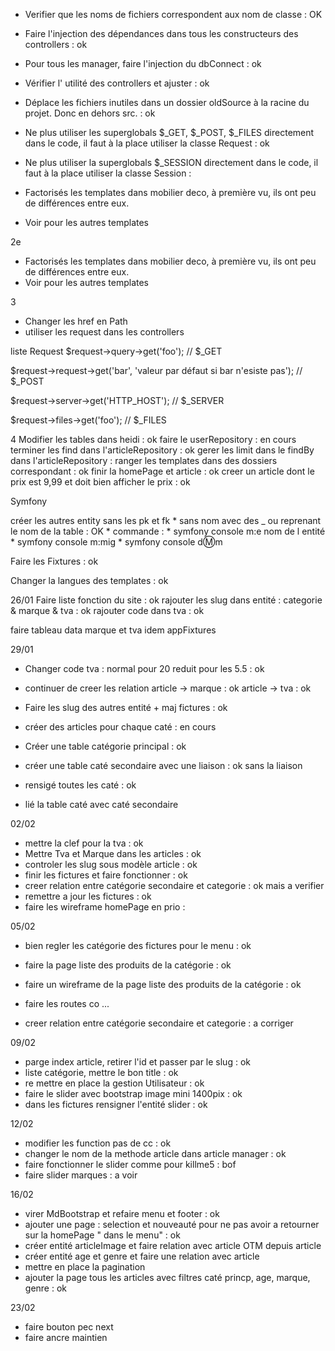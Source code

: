 - Verifier que les noms de fichiers correspondent aux nom de classe : OK
- Faire l'injection des dépendances dans tous les constructeurs des controllers : ok
- Pour tous les manager, faire l'injection du dbConnect : ok
- Vérifier l' utilité des controllers et ajuster : ok

- Déplace les fichiers inutiles dans un dossier oldSource à la racine du projet. Donc en dehors src. : ok
- Ne plus utiliser les superglobals $_GET, $_POST, $_FILES directement dans le code, il faut à la place utiliser la classe Request : ok
- Ne plus utiliser la superglobals $_SESSION directement dans le code, il faut à la place utiliser la classe Session : 
- Factorisés les templates dans mobilier deco, à première vu, ils ont peu de différences entre eux.
- Voir pour les autres templates


2e 

- Factorisés les templates dans mobilier deco, à première vu, ils ont peu de différences entre eux.
- Voir pour les autres templates


3

- Changer les href en Path
- utiliser les request dans les controllers

liste Request
$request->query->get('foo'); // $_GET

$request->request->get('bar', 'valeur par défaut si bar n'esiste pas'); // $_POST

$request->server->get('HTTP_HOST'); // $_SERVER

$request->files->get('foo'); // $_FILES


4
Modifier les tables dans heidi : ok
faire le userRepository : en cours
terminer les find dans l'articleRepository : ok
gerer les limit dans le findBy dans l'articleRepository : 
ranger les templates dans des dossiers correspondant : ok
finir la homePage et article : ok
creer un article dont le prix est 9,99 et doit bien afficher le prix : ok


Symfony

créer les autres entity sans les pk et fk
    * sans nom avec des _ ou reprenant le nom de la table  :  OK
    * commande :
        * symfony console m:e nom de l entité
        * symfony console m:mig
        * symfony console d:m:m 

Faire les Fixtures : ok

Changer la langues des templates : ok


26/01
Faire liste fonction du site : ok
rajouter les slug dans entité : categorie & marque & tva : ok
rajouter code dans tva : ok

faire tableau data marque et tva idem appFixtures


29/01
* Changer code tva : normal pour 20 reduit pour les 5.5 : ok
* continuer de creer les relation article -> marque : ok
                                article -> tva : ok

* Faire les slug des autres entité + maj fictures : ok
* créer des articles pour chaque caté : en cours
* Créer une table catégorie principal : ok
* créer une table caté secondaire avec une liaison : ok sans la liaison
* rensigé toutes les caté : ok 
* lié la table caté avec caté secondaire



02/02
* mettre la clef pour la tva : ok
* Mettre Tva et Marque dans les articles : ok
* controler les slug sous modèle article : ok
* finir les fictures et faire fonctionner : ok
* creer relation entre catégorie secondaire et categorie : ok mais a verifier
* remettre a jour les fictures : ok
* faire les wireframe homePage en prio :


05/02
* bien regler les catégorie des fictures pour le menu : ok
* faire la page liste des produits de la catégorie : ok
* faire un wireframe de la page liste des produits de la catégorie : ok

* faire les routes co ...
* creer relation entre catégorie secondaire et categorie : a corriger


09/02
* parge index article, retirer l'id et passer par le slug : ok
* liste catégorie, mettre le bon title : ok
* re mettre en place la gestion Utilisateur : ok 
* faire le slider avec bootstrap image mini 1400pix : ok
* dans les fictures rensigner l'entité slider : ok


12/02

* modifier les function pas de cc : ok
* changer le nom de la methode article dans article manager : ok
* faire fonctionner le slider comme pour killme5 : bof
* faire slider marques : a voir

16/02 

* virer MdBootstrap et refaire menu et footer : ok
* ajouter une page : selection et nouveauté pour ne pas avoir a retourner 
                    sur la homePage " dans le menu" : ok
* créer entité articleImage et faire relation avec article OTM depuis article
* créer entité age et genre et faire une relation avec article
* mettre en place la pagination
* ajouter la page tous les articles avec filtres caté princp, age, marque, genre : ok

23/02

* faire bouton pec next
* faire ancre maintien 